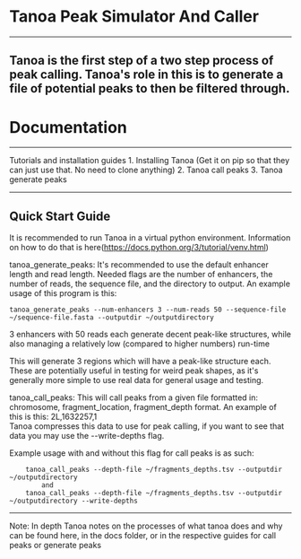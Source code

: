 # Tanoa Peak Simulator And Caller

---
Tanoa is the first step of a two step process of peak calling. Tanoa's role in this is to generate a file
of potential peaks to then be filtered through.
---
# Documentation
---
Tutorials and installation guides 
    1. Installing Tanoa (Get it on pip so that they can just use that. No need to clone anything)
    2. Tanoa call peaks
    3. Tanoa generate peaks

---
Quick Start Guide
---
   It is recommended to run Tanoa in a virtual python environment. Information on how to do that is here(https://docs.python.org/3/tutorial/venv.html)

   tanoa_generate_peaks: It's recommended to use the default enhancer length and read length. Needed flags
   are the number of enhancers, the number of reads, the sequence file, and the directory to output.
   An example usage of this program is this:
        
    tanoa_generate_peaks --num-enhancers 3 --num-reads 50 --sequence-file ~/sequence-file.fasta --outputdir ~/outputdirectory

   3 enhancers with 50 reads each generate decent peak-like structures, while also managing a relatively low (compared to higher numbers) run-time

   This will generate 3 regions which will have a peak-like structure each. These are potentially useful in testing for weird peak shapes, as it's generally more simple to use      real data for general usage and testing.
        
   tanoa_call_peaks: This will call peaks from a given file formatted in:
   chromosome, fragment_location, fragment_depth format. An example of this is this: 2L,1632257,1   
   Tanoa compresses this data to use for peak calling, if you want to see that data you may use the --write-depths flag. 
    
   Example usage with and without this flag for call peaks is as such:
            
        tanoa_call_peaks --depth-file ~/fragments_depths.tsv --outputdir ~/outputdirectory
            and
        tanoa_call_peaks --depth-file ~/fragments_depths.tsv --outputdir ~/outputdirectory --write-depths

---

Note: In depth Tanoa notes on the processes of what tanoa does and why can be found here, in the docs folder,
    or in the respective guides for call peaks or generate peaks
